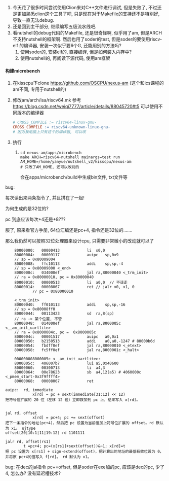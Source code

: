 1. 今天花了很多时间尝试使用Clion来对C++文件进行调试, 但是失败了, 不过还是更加熟悉clion这个工具了吧, 只是现在对于Makefile的支持还不是特别好, 导致一直无法debug.
2. 还是回到主干部分, 继续编写五级流水线吧.
3. 看nutshell的debug代码的Makefile, 还是很奇怪啊, 似乎用了am, 但是ARCH不支持nutshell的框架啊. 然后也用了soder的test, 但是soder的要使用riscv-elf 的编译器, 安装一次似乎要6个G, 还能用别的方法吗?
   1. 使用soder的, 安装elf的, 直接编译, 但是如何装入内存中?
   2. 使用nutshell的, 再阅读下源代码, 使用am框架



#### 构建microbench

1. 在kisscpu下clone <https://github.com/OSCPU/nexus-am>  (这个和ics课程的am不同, 专用于nutshell的)

2. 修改am/arch/isa/riscv64.mk  参考<https://blog.csdn.net/weiqi7777/article/details/88045720#t5> 可以使用不同版本的编译器

   ```makefile
   # CROSS_COMPILE := riscv64-linux-gnu-
   CROSS_COMPILE := riscv64-unknown-linux-gnu-
   # 因为我电脑上只有这个的编译器, 可以改
   ```

3. 执行

   1. ```
      cd nexus-am/apps/microbench
      make ARCH=riscv64-nutshell mainargs=test run AM_HOME=/home/yanyue/nutshell_v2/kisscpu/nexus-am
      # 只改了AM_HOME, 还可以改别的
      ```

      会在apps/microbench/build中生成bin文件, txt文件等



bug:

每次读出来两条指令了, 并且拼在了一起!

为何生成的是32位的?

pc 到底应该每次+4还是+8???   

服了, 原来看官方手册, 64位汇编还是pc+4, 指令还是32位的.......

那么我仍然可以按照32位处理器来设计cpu, 只需要非常微小的改动就可以了

```
	80000000:	00000413          	li	s0,0
    80000004:	00009117          	auipc	sp,0x9
    // sp = 0x80009004
    80000008:	ffc10113          	addi	sp,sp,-4 
    // sp = 0x80009000 <_end>
    8000000c:	034000ef          	jal	ra,80000040 <_trm_init>
    // ra = 0x80000010, pc = 0x80000040
    80000010:	00000513          	li	a0,0  // 不该走
    80000014:	00008067          	ret	// jalr x0, x1, 0
    		// pc = 0x80000010
    
    <_trm_init>
    80000040:	ff010113          	addi	sp,sp,-16
    // sp = 0x80008ff0
    80000044:	00113423          	sd	ra,8(sp)
    // ra -> 某个位置, 不管
    80000048:	014000ef          	jal	ra,8000005c <__am_init_uartlite>
    // ra = 0x8000004c, pc =  0x8000005c
    8000004c:	00001517          	auipc	a0,0x1
    80000050:	b2150513          	addi	a0,a0,-1247 # 80000b6d 
    80000054:	fbdff0ef          	jal	ra,80000010 <_etext>
    80000058:	fc5ff0ef          	jal	ra,8000001c <_halt>
    
    000000008000005c <__am_init_uartlite>:
    8000005c:	406007b7          	lui	a5,0x40600
    80000060:	00300713          	li	a4,3
    80000064:	00e78623          	sb	a4,12(a5) # 4060000c <_pmem_start-0x3f9ffff4>
    80000068:	00008067          	ret
```



```
auipc:  rd, immediate 
			x[rd] = pc + sext(immediate[31:12] << 12)
把符号位扩展的 20 位（左移 12 位）立即数加到 pc 上，结果写入 x[rd]。


jal rd, offset 
			x[rd] = pc+4; pc += sext(offset)
把下一条指令的地址(pc+4)，然后把 pc 设置为当前值加上符号位扩展的 offset。rd 默认为 x1。 ujtype
offset[20|10:1|11|19:12] rd 1101111

jalr rd, offset(rs1) 
		t =pc+4; pc=(x[rs1]+sext(offset))&~1; x[rd]=t
把 pc 设置为 x[rs1] + sign-extend(offset)，把计算出的地址的最低有效位设为 0，并将原 pc+4的值写入 f[rd]。 rd 默认为 x1。
```




bug: 在dec的jal指令 pc+=offset, 但是soder在exe加的pc, 应该是dec的pc, 少了4, 怎么办? 没有延迟槽技术?

